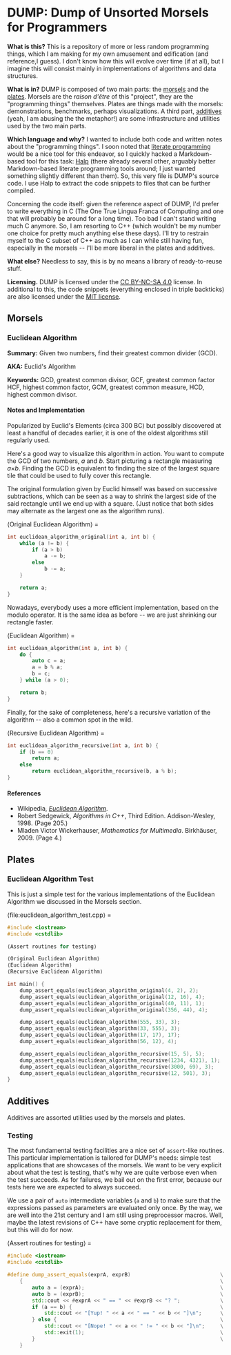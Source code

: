 # DUMP: Dump of Unsorted Morsels for Programmers

**What is this?** This is a repository of more or less random programming things, which I am making for my own amusement and edification (and reference,I guess).  I don't know how this will evolve over time (if at all), but I imagine this will consist mainly in implementations of algorithms and data structures.

**What is in?** DUMP is composed of two main parts: the [morsels](#morsels) and the [plates](#plates). Morsels are the *raison d'être* of this "project", they are the "programming things" themselves. Plates are things made with the morsels: demonstrations, benchmarks, perhaps visualizations. A third part, [additives](#additives) (yeah, I am abusing the the metaphor!) are some infrastructure and utilities used by the two main parts.

**Which language and why?** I wanted to include both code and written notes about the "programming things". I soon noted that [literate programming](https://en.wikipedia.org/wiki/Literate_programming) would be a nice tool for this endeavor, so I quickly hacked a Markdown-based tool for this task: [Halp](https://github.com/lmbarros/Halp) (there already several other, arguably better Markdown-based literate programming tools around; I just wanted something slightly different than them). So, this very file is DUMP's source code. I use Halp to extract the code snippets to files that can be further compiled.

Concerning the code itself: given the reference aspect of DUMP, I'd prefer to write everything in C (The One True Lingua Franca of Computing and one that will probably be around for a long time). Too bad I can't stand writing much C anymore. So, I am resorting to C++ (which wouldn't be my number one choice for pretty much anything else these days). I'll try to restrain myself to the C subset of C++ as much as I can while still having fun, especially in the morsels -- I'll be more liberal in the plates and additives.

**What else?** Needless to say, this is by no means a library of ready-to-reuse stuff.

**Licensing.** DUMP is licensed under the [CC BY-NC-SA 4.0](https://creativecommons.org/licenses/by-nc-sa/4.0/) license. In additional to this, the code snippets (everything enclosed in triple backticks) are also licensed under the [MIT license](LICENSE.MIT.md).


## <a name="morsels"></a>Morsels

<!-- Morsel template

### Name

**Summary:** Blah.

**AKA:** Blah.

**Complexity:** O(*n*)

**See also:** [Other morsel](#other-morsel)

**Keywords:** Skeleton, keyhole, lock, public, private.

#### Notes and Implementation

Blah, blah, implementation, blah, blah...

#### References

* Wikipedia, *[Morsel](https://en.wikipedia.org/wiki/Morsel)*.
* Author, *Book title*, Edition. Publisher, Year. (Page 123.)
* Author, *Paper title*. Conference/Magazine, Year.
* Eric W. Weisstein, *[Article Name](http://mathworld.wolfram.com/Article.html)*. Wolfram's MathWorld.

-->

### Euclidean Algorithm

**Summary:** Given two numbers, find their greatest common divider (GCD).

**AKA:** Euclid's Algorithm

**Keywords:** GCD, greatest common divisor, GCF, greatest common factor HCF, highest common factor, GCM, greatest common measure, HCD, highest common divisor.

#### Notes and Implementation

Popularized by Euclid's Elements (circa 300 BC) but possibly discovered at least a handful of decades earlier, it is one of the oldest algorithms still regularly used.

Here's a good way to visualize this algorithm in action. You want to compute the GCD of two numbers, *a* and *b*. Start picturing a rectangle measuring *a*×*b*. Finding the GCD is equivalent to finding the size of the largest square tile that could be used to fully cover this rectangle.

The original formulation given by Euclid himself was based on successive subtractions, which can be seen as a way to shrink the largest side of the said rectangle until we end up with a square. (Just notice that both sides may alternate as the largest one as the algorithm runs).

⟨Original Euclidean Algorithm⟩ =
```C++
int euclidean_algorithm_original(int a, int b) {
    while (a != b) {
        if (a > b)
            a -= b;
        else
            b -= a;
    }

    return a;
}
```

Nowadays, everybody uses a more efficient implementation, based on the modulo operator. It is the same idea as before -- we are just shrinking our rectangle faster.

⟨Euclidean Algorithm⟩ =
```C++
int euclidean_algorithm(int a, int b) {
    do {
        auto c = a;
        a = b % a;
        b = c;
    } while (a > 0);

    return b;
}
```

Finally, for the sake of completeness, here's a recursive variation of the algorithm -- also a common spot in the wild.

⟨Recursive Euclidean Algorithm⟩ =
```C++
int euclidean_algorithm_recursive(int a, int b) {
    if (b == 0)
        return a;
    else
        return euclidean_algorithm_recursive(b, a % b);
}
```

#### References

* Wikipedia, *[Euclidean Algorithm](https://en.wikipedia.org/wiki/Euclidean_algorithm)*.
* Robert Sedgewick, *Algorithms in C++*, Third Edition. Addison-Wesley, 1998. (Page 205.)
* Mladen Victor Wickerhauser, *Mathematics for Multimedia*. Birkhäuser, 2009. (Page 4.)


## <a name="plates"></a>Plates

### Euclidean Algorithm Test

This is just a simple test for the various implementations of the Euclidean Algorithm we discussed in the Morsels section.

⟨file:euclidean_algorithm_test.cpp⟩ =
```C++
#include <iostream>
#include <cstdlib>

⟨Assert routines for testing⟩

⟨Original Euclidean Algorithm⟩
⟨Euclidean Algorithm⟩
⟨Recursive Euclidean Algorithm⟩

int main() {
    dump_assert_equals(euclidean_algorithm_original(4, 2), 2);
    dump_assert_equals(euclidean_algorithm_original(12, 16), 4);
    dump_assert_equals(euclidean_algorithm_original(40, 11), 1);
    dump_assert_equals(euclidean_algorithm_original(356, 44), 4);

    dump_assert_equals(euclidean_algorithm(555, 33), 3);
    dump_assert_equals(euclidean_algorithm(33, 555), 3);
    dump_assert_equals(euclidean_algorithm(17, 17), 17);
    dump_assert_equals(euclidean_algorithm(56, 12), 4);

    dump_assert_equals(euclidean_algorithm_recursive(15, 5), 5);
    dump_assert_equals(euclidean_algorithm_recursive(1234, 4321), 1);
    dump_assert_equals(euclidean_algorithm_recursive(3000, 69), 3);
    dump_assert_equals(euclidean_algorithm_recursive(12, 501), 3);
}
```

## <a name="additives"></a>Additives

Additives are assorted utilities used by the morsels and plates.

### Testing

The most fundamental testing facilities are a nice set of `assert`-like routines. This particular implementation is tailored for DUMP's needs: simple test applications that are showcases of the morsels. We want to be very explicit about what the test is testing, that's why we are quite verbose even when the test succeeds. As for failures, we bail out on the first error, because our tests here we are expected to always succeed.

We use a pair of `auto` intermediate variables (`a` and `b`) to make sure that the expressions passed as parameters are evaluated only once. By the way, we are well into the 21st century and I am still using preprocessor macros. Well, maybe the latest revisions of C++ have some cryptic replacement for them, but this will do for now.

⟨Assert routines for testing⟩ =
```C++
#include <iostream>
#include <cstdlib>

#define dump_assert_equals(exprA, exprB)                             \
    {                                                                \
        auto a = (exprA);                                            \
        auto b = (exprB);                                            \
        std::cout << #exprA << " == " << #exprB << "? ";             \
        if (a == b) {                                                \
            std::cout << "[Yup! " << a << " == " << b << "]\n";      \
        } else {                                                     \
            std::cout << "[Nope! " << a << " != " << b << "]\n";     \
            std::exit(1);                                            \
        }                                                            \
    }
```
